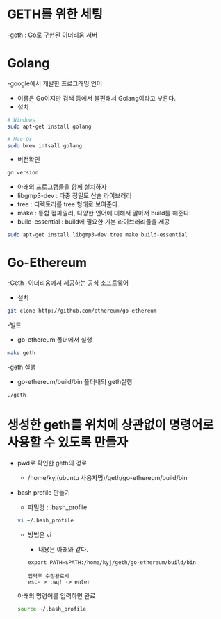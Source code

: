 # GETH를 위한 세팅

-geth : Go로 구현된 이더리움 서버

# Golang

-google에서 개발한 프로그래밍 언어

- 이름은 Go이지만 검색 등에서 불편해서 Golang이라고 부른다.
- 설치

```sh
# Windows
sudo apt-get install golang

# Mac Os
sudo brew intsall golang
```

- 버전확인

```sh
go version
```

- 아래의 프로그램들을 함께 설치하자
- libgmp3-dev : 다중 정밀도 산술 라이브러리
- tree : 디렉토리를 tree 형태로 보여준다.
- make : 통합 컴파일러, 다양한 언어에 대해서 알아서 build를 해준다.
- build-essential : build에 필요한 기본 라이브러리들을 제공

```sh
sudo apt-get install libgmp3-dev tree make build-essential
```

# Go-Ethereum

-Geth -이더리움에서 제공하는 공식 소프트웨어

- 설치

```sh
git clone http://github.com/ethereum/go-ethereum
```

-빌드

- go-ethereum 폴더에서 실행

```sh
make geth
```

-geth 실행

- go-ethereum/build/bin 폴더내의 geth실행

```sh
./geth
```

# 생성한 geth를 위치에 상관없이 명령어로 사용할 수 있도록 만들자

- pwd로 확인한 geth의 경로
  - /home/kyj(ubuntu 사용자명)/geth/go-ethereum/build/bin
- bash profile 만들기

  - 파밀명 : .bash_profile

  ```sh
  vi ~/.bash_profile
  ```

  - 방법은 vi

    - 내용은 아래와 같다.

    ```
    export PATH=$PATH:/home/kyj/geth/go-ethereum/build/bin

    입력후 수정완료시
    esc- > :wq! -> enter
    ```

  아래의 명령어를 입력하면 완료

  ```sh
  source ~/.bash_profile
  ```
